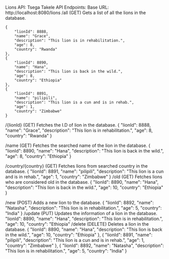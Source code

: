 Lions API: Tsega Takele
API Endpoints:
Base URL: http://localhost:8080/lions
/all (GET)
Gets a list of all the lions in the database.

    {
        "lionId": 8888,
        "name": "Grace",
        "description": "This lion is in rehabilitation.",
        "age": 8,
        "country": "Rwanda"
    },
    {
        "lionId": 8890,
        "name": "Hana",
        "description": "This lion is back in the wild.",
        "age": 8,
        "country": "Ethiopia"
    },
    {
        "lionId": 8891,
        "name": "pilipili",
        "description": "This lion is a cun and is in rehab.",
        "age": 1,
        "country": "Zimbabwe"
    }

/{lionId} (GET)
Fetches the I.D of lion in the database.
{
    "lionId": 8888,
    "name": "Grace",
    "description": "This lion is in rehabilitation.",
    "age": 8,
    "country": "Rwanda"
}

/name (GET)
Fetches the searched name of the lion in the database.
{
        "lionId": 8890,
        "name": "Hana",
        "description": "This lion is back in the wild.",
        "age": 8,
        "country": "Ethiopia"
    }

/country/{country} (GET)
Fetches lions from searched country in the database.
{
        "lionId": 8891,
        "name": "pilipili",
        "description": "This lion is a cun and is in rehab.",
        "age": 1,
        "country": "Zimbabwe"
    }
/old (GET)
Fetches lions who are considered old in the database.
{
        "lionId": 8890,
        "name": "Hana",
        "description": "This lion is back in the wild.",
        "age": 10,
        "country": "Ethiopia"
    }

/new (POST)
Adds a new lion to the database.
 {
        "lionId": 8892,
        "name": "Natasha",
        "description": "This lion is in rehabilitation.",
        "age": 5,
        "country": "India"
    }
/update (PUT)
Updates the information of a lion in the database.
"lionId": 8890,
        "name": "Hana",
        "description": "This lion is in rehabilitation.",
        "age": 10,
        "country": "Ethiopia"
/delete (DELETE)
Deletes a lion in the database.
{
        "lionId": 8890,
        "name": "Hana",
        "description": "This lion is back in the wild.",
        "age": 10,
        "country": "Ethiopia"
    },
    {
        "lionId": 8891,
        "name": "pilipili",
        "description": "This lion is a cun and is in rehab.",
        "age": 1,
        "country": "Zimbabwe"
    },
    {
        "lionId": 8892,
        "name": "Natasha",
        "description": "This lion is in rehabilitation.",
        "age": 5,
        "country": "India"
    }

